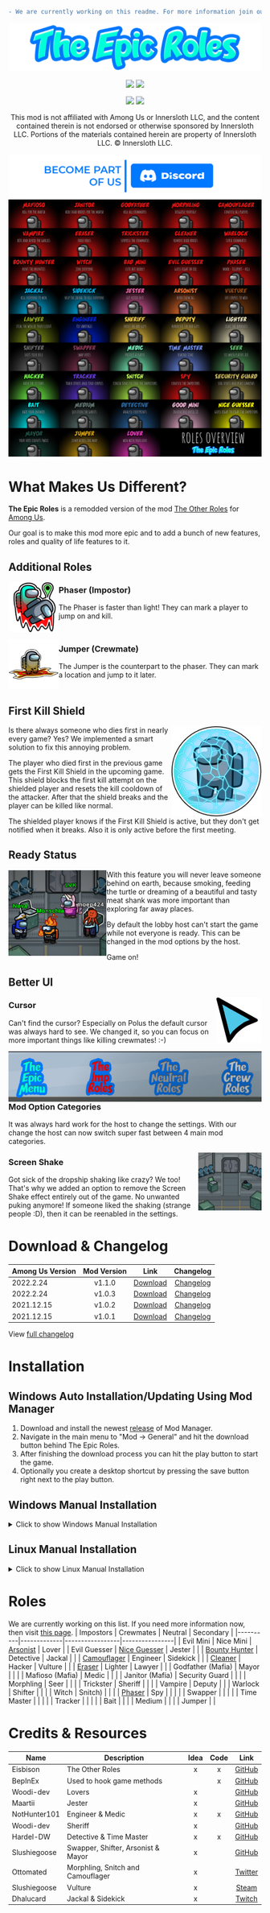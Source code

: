 
```diff
- We are currently working on this readme. For more information join our discord.
```

![The Epic Roles Banner](./Readme/Images/TER_banner.png)
<p align="center">
  <a href="https://github.com/LaicosVK/TheEpicRoles/releases/"><img src="https://badgen.net/github/release/laicosvk/theepicroles"></a> <!--Releases-->
  <a href="https://github.com/LaicosVK/TheEpicRoles/releases/"><img src="https://badgen.net/github/assets-dl/laicosvk/theepicroles"></a> <!--Downloads-->
</p>
  
<p align="center">
  <a href="https://github.com/LaicosVK/TheEpicRoles/releases/"><img src="https://badgen.net//github/releases/laicosvk/theepicroles"></a> <!--Releases-->
  <a href="https://github.com/LaicosVK/TheEpicRoles/stargazers"><img src="https://badgen.net/github/stars/laicosvk/theepicroles"></a> <!--Stars-->
</p>


<p align="center">
This mod is not affiliated with Among Us or Innersloth LLC, and the content contained therein is not endorsed or otherwise sponsored by Innersloth LLC. Portions of the materials contained herein are property of Innersloth LLC. © Innersloth LLC.</p>

[![Discord](/Readme/Images/TER_discord.png)](https://discord.gg/WjegsxEuAD)
![Roles Overwiew](/Readme/Images/overview.png)

# What Makes Us Different?
**The Epic Roles** is a remodded version of the mod [The Other Roles](https://github.com/Eisbison/TheOtherRoles) for [Among Us](https://store.steampowered.com/app/945360/Among_Us).

Our goal is to make this mod more epic and to add a bunch of new features, roles and quality of life features to it.

## Additional Roles

<img align="left" width="100" height="100" src="/TheEpicRoles/Resources/PhaseKillButton.png"/>

### Phaser (Impostor)
The Phaser is faster than light! They can mark a player to jump on and kill.
<br clear="all"/>

<img align="left" width="100" height="100" src="/TheEpicRoles/Resources/JumperJumpButton.png"/>

### Jumper (Crewmate)
The Jumper is the counterpart to the phaser. They can mark a location and jump to it later.
<br clear="all"/>

## First Kill Shield
<img align="right" height="180" src="/Readme/Images/GuardianShield_Big.png"/>

Is there always someone who dies first in nearly every game? Yes? We implemented a smart solution to fix this annoying problem.

The player who died first in the previous game gets the First Kill Shield in the upcoming game. This shield blocks the first kill attempt on the shielded player and resets the kill cooldown of the attacker. After that the shield breaks and the player can be killed like normal.

The shielded player knows if the First Kill Shield is active, but they don't get notified when it breaks. Also it is only active before the first meeting.

## Ready Status
<img align="left" height="170" src="/Readme/Images/dropship_ready.png"/>

With this feature you will never leave someone behind on earth, because smoking, feeding the turtle or dreaming of a beautiful and tasty meat shank was more important than exploring far away places.

By default the lobby host can't start the game while not everyone is ready. This can be changed in the mod options by the host.

Game on!
<br clear="all"/>

## Better UI

<img align="right" height="90" src="/TheEpicRoles/Resources/Cursor.png"/>

### Cursor
Can't find the cursor? Especially on Polus the default cursor was always hard to see. We changed it, so you can focus on more important things like killing crewmates! :-)
<br clear="all"/>

<img align="right" height="100" src="/Readme/Images/option_categories.png"/>

### Mod Option Categories
  
It was always hard work for the host to change the settings. With our change the host can now switch super fast between 4 main mod categories.
<br clear="all"/>

<img align="right" height="115" src="/Readme/Images/dropship.png"/>

### Screen Shake
Got sick of the dropship shaking like crazy? We too! That's why we added an option to remove the Screen Shake effect entirely out of the game. No unwanted puking anymore! If someone liked the shaking (strange people :D), then it can be reenabled in the settings.
<br clear="all"/>

# Download & Changelog
| Among Us Version | Mod Version | Link | Changelog |
| --- | :---: | :---: | :---: |
| 2022.2.24 | v1.1.0 | [Download](https://github.com/LaicosVK/TheEpicRoles/releases/download/v1.1.0/TheEpicRoles.zip) | [Changelog](/Readme/Changelog.md#110) |
| 2022.2.24 | v1.0.3 | [Download](https://github.com/LaicosVK/TheEpicRoles/releases/download/v1.0.3/TheEpicRoles.zip) | [Changelog](/Readme/Changelog.md#103) |
| 2021.12.15 | v1.0.2 | [Download](https://github.com/LaicosVK/TheEpicRoles/releases/download/v1.0.2/TheEpicRoles.zip) | [Changelog](/Readme/Changelog.md#102) |
| 2021.12.15 | v1.0.1 | [Download](https://github.com/LaicosVK/TheEpicRoles/releases/download/v1.0.1/TheEpicRoles.zip) | [Changelog](/Readme/Changelog.md#101) |

View [full changelog](/Readme/Changelog.md)

# Installation
## Windows Auto Installation/Updating Using Mod Manager
1. Download and install the newest [release](https://github.com/MatuxGG/ModManager/releases/latest) of Mod Manager.
2. Navigate in the main menu to "Mod -> General" and hit the download button behind The Epic Roles.
3. After finishing the download process you can hit the play button to start the game.
4. Optionally you create a desktop shortcut by pressing the save button right next to the play button.


## Windows Manual Installation
<details>
  <summary>Click to show Windows Manual Installation</summary>  
  
1. Download newest [release](https://github.com/LaicosVK/TheEpicRoles/releases/latest).
2. Navigate to your Among Us installtion folder.
3. Optionally (recommended) copy your entire game folder and continue the last steps in this copy of Among Us.
4. Drag or extract all files and folders from the zip into your Among Us installation folder.
5. Run the game. (First launch might take a while)
</details>

## Linux Manual Installation
<details>
  <summary>Click to show Linux Manual Installation</summary>    
   
1. Follow Windows Manual Installation until step 4.
2. Enable `winhttp.dll` via the proton winecfg (https://docs.bepinex.dev/articles/advanced/steam_interop.html#open-winecfg-for-the-target-game).
3. Launch the game via Steam.
</details>

# Roles
We are currently working on this list. If you need more information now, then visit [this page](https://github.com/Eisbison/TheOtherRoles#the-other-roles).
| Impostors | Crewmates | Neutral | Secondary |
|----------|-------------|-----------------|----------------|
| Evil Mini | Nice Mini | [Arsonist](/Readme/Roles/Arsonist.md) | Lover |
| Evil Guesser | [Nice Guesser](#guesser) | Jester |  |
| [Bounty Hunter](/Readme/Roles/Bounty_Hunter.md) | Detective | Jackal |  |
| [Camouflager](/Readme/Roles/Camouflager.md) | Engineer | Sidekick |  |
| [Cleaner](/Readme/Roles/Cleaner.md) | Hacker | Vulture |  |
| [Eraser](/Readme/Roles/Eraser.md) | Lighter | Lawyer |  |
| Godfather (Mafia) | Mayor |  |  |
| Mafioso (Mafia) | Medic |  |  |
| Janitor (Mafia) | Security Guard |  |  |
| Morphling | Seer |  |  |
| Trickster | Sheriff |  |  | 
| Vampire | Deputy |  |
| Warlock | Shifter |  |  |
| Witch | Snitch) |  |  |
| [Phaser](/Readme/Roles/Phaser.md) | Spy |  |  |
|  | Swapper |  |  |
|  | Time Master |  |  |
|  | Tracker |  |  |
|  | Bait |  |
|  | Medium |  |
|  | Jumper |  |

  
# Credits & Resources
| Name | Description | Idea | Code | Link |
| --- | --- | :---: | :---: | :---: |
| Eisbison | The Other Roles | x | x | [GitHub](https://github.com/Eisbison/TheOtherRoles) |
| BepInEx | Used to hook game methods |  | x | [GitHub](https://github.com/BepInEx) |
| Woodi-dev | Lovers | x |  | [GitHub](https://github.com/Woodi-dev/Among-Us-Love-Couple-Mod) |
| Maartii | Jester | x |  | [GitHub](https://github.com/Maartii/Jester)  |
| NotHunter101 | Engineer & Medic | x | x | [GitHub](https://github.com/NotHunter101/ExtraRolesAmongUs)  |
| Woodi-dev | Sheriff | x |  | [GitHub](https://github.com/Woodi-dev/Among-Us-Sheriff-Mod) |
| Hardel-DW | Detective & Time Master | x | x | [GitHub](https://github.com/Hardel-DW/TooManyRolesMods) |
| Slushiegoose | Swapper, Shifter, Arsonist & Mayor | x |  | [GitHub](https://github.com/slushiegoose/Town-Of-Us) |
| Ottomated | Morphling, Snitch and Camouflager | x |  | [Twitter](https://twitter.com/ottomated_)  |
| Slushiegoose | Vulture | x |  | [Steam](https://store.steampowered.com/app/1568590/Goose_Goose_Duck) |
| Dhalucard | Jackal & Sidekick | x |  | [Twitch](https://www.twitch.tv/dhalucard) |
